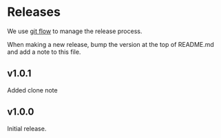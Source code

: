 # Releases

We use [git flow](https://danielkummer.github.io/git-flow-cheatsheet/) to manage
the release process.

When making a new release, bump the version at the top of README.md and add
a note to this file.

## v1.0.1
Added clone note

## v1.0.0
Initial release.
